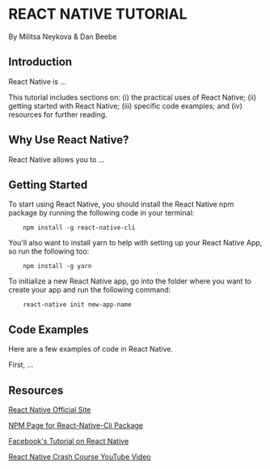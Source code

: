# REACT NATIVE TUTORIAL

By Militsa Neykova & Dan Beebe

## Introduction

React Native is ...

This tutorial includes sections on: (i) the practical uses of React Native; (ii) getting started with React Native; (iii) specific code examples; and (iv) resources for further reading.

## Why Use React Native?

React Native allows you to ...

## Getting Started

To start using React Native, you should install the React Native npm package by running the following code in your terminal:

        npm install -g react-native-cli

You'll also want to install yarn to help with setting up your React Native App, so run the following too:

        npm install -g yarn

To initialize a new React Native app, go into the folder where you want to create your app and run the following command:

        react-native init new-app-name

## Code Examples 

Here are a few examples of code in React Native.

First, ...

## Resources

[React Native Official Site](http://www.reactnative.com/)

[NPM Page for React-Native-Cli Package](https://www.npmjs.com/package/react-native-cli)

[Facebook's Tutorial on React Native](https://facebook.github.io/react-native/docs/tutorial.html)

[React Native Crash Course YouTube Video](https://www.youtube.com/watch?v=mkualZPRZCs)
